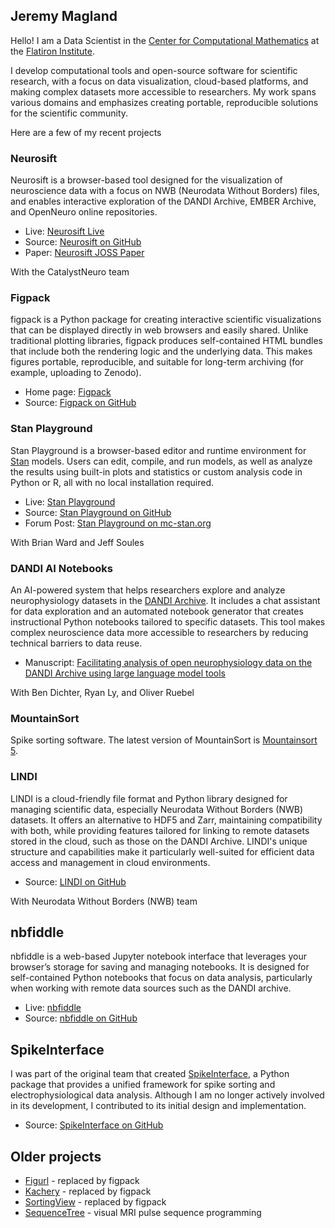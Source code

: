 ## Jeremy Magland

Hello! I am a Data Scientist in the [Center for Computational Mathematics](https://www.simonsfoundation.org/flatiron/center-for-computational-mathematics) at the [Flatiron Institute](https://www.simonsfoundation.org/flatiron).

I develop computational tools and open-source software for scientific research, with a focus on data visualization, cloud-based platforms, and making complex datasets more accessible to researchers. My work spans various domains and emphasizes creating portable, reproducible solutions for the scientific community.

Here are a few of my recent projects

### Neurosift

Neurosift is a browser-based tool designed for the visualization of neuroscience data with a focus on NWB (Neurodata Without Borders) files, and enables interactive exploration of the DANDI Archive, EMBER Archive, and OpenNeuro online repositories.

- Live: [Neurosift Live](https://neurosift.app/)
- Source: [Neurosift on GitHub](https://github.com/flatironinstitute/neurosift/tree/main-v2)
- Paper: [Neurosift JOSS Paper](https://joss.theoj.org/papers/10.21105/joss.06590)

With the CatalystNeuro team

### Figpack

figpack is a Python package for creating interactive scientific visualizations that can be displayed directly in web browsers and easily shared. Unlike traditional plotting libraries, figpack produces self-contained HTML bundles that include both the rendering logic and the underlying data. This makes figures portable, reproducible, and suitable for long-term archiving (for example, uploading to Zenodo).

- Home page: [Figpack](https://flatironinstitute.github.io/figpack/)
- Source: [Figpack on GitHub](https://github.com/flatironinstitute/figpack)

### Stan Playground

Stan Playground is a browser-based editor and runtime environment for [Stan](https://mc-stan.org/) models. Users can edit, compile, and run models, as well as analyze the results using built-in plots and statistics or custom analysis code in Python or R, all with no local installation required.

- Live: [Stan Playground](https://stan-playground.flatironinstitute.org/)
- Source: [Stan Playground on GitHub](https://github.com/flatironinstitute/stan-playground)
- Forum Post: [Stan Playground on mc-stan.org](https://discourse.mc-stan.org/t/stan-playground-stan-without-installing-stan/37085)

With Brian Ward and Jeff Soules

### DANDI AI Notebooks

An AI-powered system that helps researchers explore and analyze neurophysiology datasets in the [DANDI Archive](https://dandiarchive.org/). It includes a chat assistant for data exploration and an automated notebook generator that creates instructional Python notebooks tailored to specific datasets. This tool makes complex neuroscience data more accessible to researchers by reducing technical barriers to data reuse.

- Manuscript: [Facilitating analysis of open neurophysiology data on the DANDI Archive using large language model tools](https://www.biorxiv.org/content/10.1101/2025.07.17.663965v2)

With Ben Dichter, Ryan Ly, and Oliver Ruebel

### MountainSort

Spike sorting software. The latest version of MountainSort is [Mountainsort 5](https://github.com/flatironinstitute/mountainsort5).

### LINDI

LINDI is a cloud-friendly file format and Python library designed for managing scientific data, especially Neurodata Without Borders (NWB) datasets. It offers an alternative to HDF5 and Zarr, maintaining compatibility with both, while providing features tailored for linking to remote datasets stored in the cloud, such as those on the DANDI Archive. LINDI's unique structure and capabilities make it particularly well-suited for efficient data access and management in cloud environments.

- Source: [LINDI on GitHub](https://github.com/neurodatawithoutborders/lindi)

With Neurodata Without Borders (NWB) team

## nbfiddle

nbfiddle is a web-based Jupyter notebook interface that leverages your browser’s storage for saving and managing notebooks. It is designed for self-contained Python notebooks that focus on data analysis, particularly when working with remote data sources such as the DANDI archive.

- Live: [nbfiddle](https://nbfiddle.app/)
- Source: [nbfiddle on GitHub](https://github.com/flatironinstitute/nbfiddle)

## SpikeInterface

I was part of the original team that created [SpikeInterface](https://spikeinterface.readthedocs.io/en/latest/), a Python package that provides a unified framework for spike sorting and electrophysiological data analysis. Although I am no longer actively involved in its development, I contributed to its initial design and implementation.

- Source: [SpikeInterface on GitHub](https://github.com/SpikeInterface/spikeinterface)

## Older projects

* [Figurl](https://github.com/flatironinstitute/figurl/blob/main/doc/intro.md) - replaced by figpack
* [Kachery](https://github.com/flatironinstitute/kachery-cloud/blob/main/README.md) - replaced by figpack
* [SortingView](https://github.com/magland/sortingview/blob/main/README.md) - replaced by figpack
* [SequenceTree](https://github.com/magland/sequencetree4) - visual MRI pulse sequence programming
